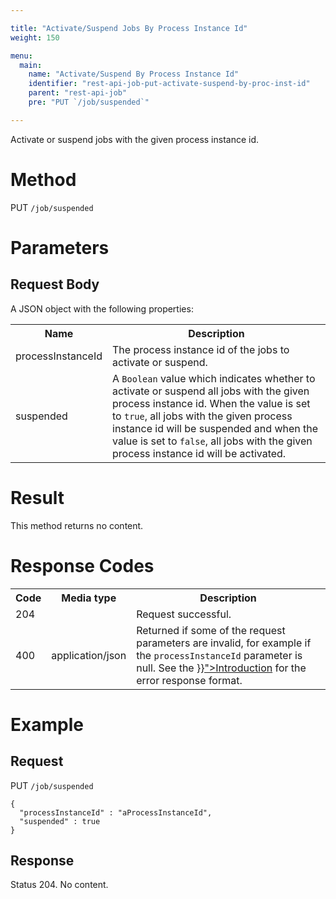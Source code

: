 ```yaml
---

title: "Activate/Suspend Jobs By Process Instance Id"
weight: 150

menu:
  main:
    name: "Activate/Suspend By Process Instance Id"
    identifier: "rest-api-job-put-activate-suspend-by-proc-inst-id"
    parent: "rest-api-job"
    pre: "PUT `/job/suspended`"

---
```



Activate or suspend jobs with the given process instance id.

# Method

PUT `/job/suspended`

# Parameters

## Request Body

A JSON object with the following properties:

<table class="table table-striped">
  <tr>
    <th>Name</th>
    <th>Description</th>
  </tr>
  <tr>
    <td>processInstanceId</td>
    <td>The process instance id of the jobs to activate or suspend.</td>
  </tr>
  <tr>
    <td>suspended</td>
    <td>A <code>Boolean</code> value which indicates whether to activate or suspend all jobs with the given process instance id. When the value is set to <code>true</code>, all jobs with the given process instance id will be suspended and when the value is set to <code>false</code>, all jobs with the given process instance id will be activated.</td>
  </tr>
</table>


# Result

This method returns no content.


# Response Codes

<table class="table table-striped">
  <tr>
    <th>Code</th>
    <th>Media type</th>
    <th>Description</th>
  </tr>
  <tr>
    <td>204</td>
    <td></td>
    <td>Request successful.</td>
  </tr>
  <tr>
    <td>400</td>
    <td>application/json</td>
    <td>Returned if some of the request parameters are invalid, for example if the <code>processInstanceId</code> parameter is null. See the <a href="{{< relref "reference/rest/overview/index.md#error-handling" >}}">Introduction</a> for the error response format.</td>
  </tr>
</table>


# Example

## Request

PUT `/job/suspended`

    {
      "processInstanceId" : "aProcessInstanceId",
      "suspended" : true
    }

## Response

Status 204. No content.
